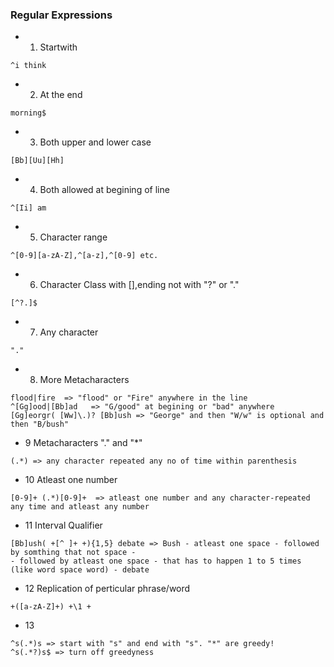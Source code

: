 
### Regular Expressions

- 1. Startwith
```
^i think
```
- 2. At the end
```
morning$
```
- 3. Both upper and lower case
```
[Bb][Uu][Hh]
```
- 4. Both allowed at begining of line
```
^[Ii] am
```
- 5. Character range
```
^[0-9][a-zA-Z],^[a-z],^[0-9] etc.
```
- 6. Character Class with [],ending not with "?" or "."
```
[^?.]$
```
- 7. Any character
```
"."
```
- 8. More Metacharacters
```
flood|fire  => "flood" or "Fire" anywhere in the line
^[Gg]ood|[Bb]ad   => "G/good" at begining or "bad" anywhere
[Gg]eorgr( [Ww]\.)? [Bb]ush => "George" and then "W/w" is optional and then "B/bush"
```
- 9 Metacharacters "." and "*"
```
(.*) => any character repeated any no of time within parenthesis
```
- 10 Atleast one number
```
[0-9]+ (.*)[0-9]+  => atleast one number and any character-repeated any time and atleast any number
```
- 11 Interval Qualifier
```
[Bb]ush( +[^ ]+ +){1,5} debate => Bush - atleast one space - followed by somthing that not space - 
- followed by atleast one space - that has to happen 1 to 5 times (like word space word) - debate
```
- 12 Replication of perticular phrase/word
```
+([a-zA-Z]+) +\1 +
```
- 13
```
^s(.*)s => start with "s" and end with "s". "*" are greedy!
^s(.*?)s$ => turn off greedyness 
```

